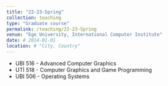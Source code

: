 ```yaml
---
title: "22-23-Spring"
collection: teaching
type: "Graduate course"
permalink: /teaching/22-23-Spring
venue: "Ege University, International Computer Institute"
date: # 2014-01-01
location: # "City, Country"
---
```


<!--  This is a description of a teaching experience. You can use markdown like any other post. -->

* UBI 516 - Advanced Computer Graphics
* UTİ 518 - Computer Graphics and Game Programming
* UBI 506 - Operating Systems 


